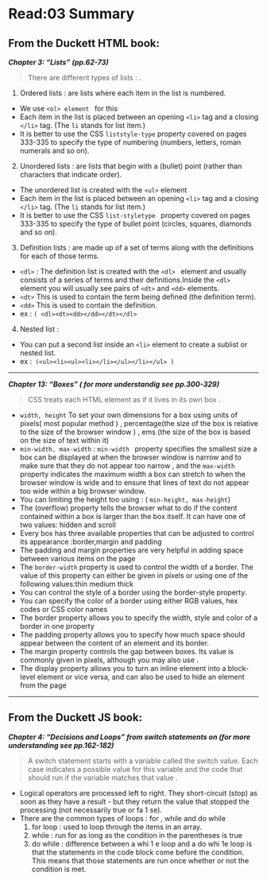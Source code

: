 # Read:03 Summary

## From the Duckett HTML book:

***Chapter 3: “Lists” (pp.62-73)***
> There are different types of lists : .

1. Ordered lists : are lists where each item in the list is numbered.
  * We use `<ol> element ` for this
  * Each item in the list is placed between an opening `<li>` tag and a closing `</li>` tag. (The `li` stands for list item.)
  * It is better to use the CSS `liststyle-type` property covered on pages 333-335 to specify the type of numbering (numbers, letters, roman numerals and so on). 

2. Unordered lists : are lists that begin with a (bullet) point (rather than characters that indicate order).
  * The unordered list is created with the `<ul>` element
  * Each item in the list is placed between an opening `<li>` tag and a closing `</li>` tag. (The `li` stands for list item.)
  * It is better to use the CSS `list-styletype ` property covered on pages 333-335 to specify the type of bullet point (circles, squares, diamonds and so on). 


3. Definition lists : are made up of a set of terms along with the definitions for each of those terms.
  * `<dl>` : The definition list is created with the `<dl> ` element and usually consists of a series of terms and their definitions.Inside the `<dl>` element you will usually see pairs of `<dt>` and `<dd>` elements.
  * `<dt>` This is used to contain the term being defined (the definition term). 
  * `<dd>` This is used to contain the definition.
  * ex : `( <dl><dt><dd></dd></dt></dl> `
4. Nested list : 
  * You can put a second list inside an `<li>` element to create a sublist or nested list.
  * ex :` (<ul><li><ul><li></li></ul></li></ul> )`
  
  -----------------------------------------------------------------------------------------------------------------------------------
  
  ***Chapter 13: “Boxes” ( for more understandig see pp.300-329)***
  
  > CSS treats each HTML element as if it lives in its own box .
  
  
  *  `width, height`  To set your own dimensions for a box using units of pixels( most popular method ) , percentage(the size of the box      is relative to the size of the browser window ) , ems (the size of the box is based on the size of text within it)
  * `min-width, max-width` : `min-width ` property specifies the smallest size a box can be displayed at when the browser window is         narrow and to make sure that they do not appear too narrow , and the `max-width` property indicates the maximum width a box can         stretch to when the browser window is wide and to ensure that lines of text do not appear too wide within a big browser window.
  * You can limiting the height too using : ( `min-height, max-height`)
  * The (overflow) property tells the browser what to do if the content contained within a box is larger than the box itself. It can         have one of two values: hidden and scroll
  * Every box has three available properties that can be adjusted to control its appearance :border,margin and padding
  * The padding and margin properties are very helpful in adding space between various items on the page
  * The `border-width` property is used to control the width of a border. The value of this property can either be given in pixels or       using one of the following values:thin medium thick
  * You can control the style of a border using the border-style property. 
  * You can specify the color of a border using either RGB values, hex codes or CSS color names 
  * The border property allows you to specify the width, style and color of a border in one property 
  * The padding property allows you to specify how much space should appear between the content of an element and its border. 
  * The margin property controls the gap between boxes. Its value is commonly given in pixels, although you may also use .
  * The display property allows you to turn an inline element into a block-level element or vice versa, and can also be used to hide an     element from the page
  -----------------------------------------------------------------------------------------------------------------------------------
  ## From the Duckett JS book:
  ***Chapter 4: “Decisions and Loops” from switch statements on (for more understanding see pp.162-182)***
  > A switch statement starts with a variable called the switch value. Each case indicates a possible value for
  > this variable and the code that should run if the variable matches that value . 
  
  * Logical operators are processed left to right. They short-circuit (stop) as soon as they have a result - but they return the value       that stopped the processing (not necessarily true or fa 1 se). 
  * There are the common types of loops : for , while and do while
     1. for loop : used to loop through the items in an array. 
     2. while : run for as long as the condition in the parentheses is true
     3. do while : difference between a whi 1 e loop and a do whi 1e  loop is that the statements in the code block come before the             condition. This means that those statements are run once whether or not the condition is met.
  




  
  
  
  
  
  
  
  
  
  
  
